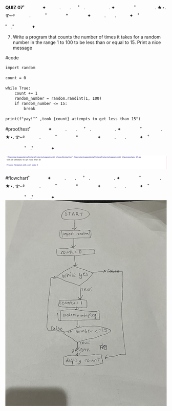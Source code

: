 **QUIZ 07**˚　　　　✦　　　.　　. 　 ˚　.　　　　　 . ✦　　　 　˚　　　　 . ★⋆. ࿐࿔ 
　　　.   　　˚　　 　　*　　 　　✦　　　.　　.　　　✦　˚ 　　　　 ˚　.˚　　　　✦

7. Write a program that counts the number of times it takes for a random number in the range 1 to 100 to be less than or equal to 15. Print a nice message

#code
    
    import random
    
    count = 0
    
    while True:
        count += 1
        random_number = random.randint(1, 100)
        if random_number <= 15:
            break
    
    print(f"yay!^^ ,took {count} attempts to get less than 15")



#proof/test˚　　　　✦　　　.　　. 　 ˚　.　　　　　 . ✦　　　 　˚　　　　 . ★⋆. ࿐࿔ 
　　　.   　　˚　　 　　*　　 　　✦　　　.　　.　　　✦　˚ 　　　　 ˚　.˚　　　　✦

![](https://github.com/marinamen/quizzes/blob/main/pictures/Screenshot%202023-09-12%20at%2000.01.45.png)



#flowchart˚　　　　✦　　　.　　. 　 ˚　.　　　　　 . ✦　　　 　˚　　　　 . ★⋆. ࿐࿔ 
　　　.   　　˚　　 　　*　　 　　✦　　　.　　.　　　✦　˚ 　　　　 ˚　.˚　　　　✦
![](https://github.com/marinamen/quizzes/blob/main/pictures/number%2015.png)
